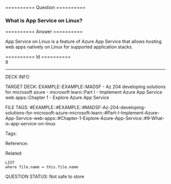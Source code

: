 ========== Question ==========  

### What is App Service on Linux?  

========== Answer ==========  

App Service on Linux is a feature of Azure App Service that allows hosting web
apps natively on Linux for supported application stacks.

========== Id ==========  
9

---

DECK INFO

TARGET DECK: EXAMPLE::EXAMPLE::MADSF - Az 204 developing solutions for microsoft azure - microsoft learn::Part I - Implement Azure App Service web apps::Chapter 1 - Explore Azure App Service

FILE TAGS: #EXAMPLE::#EXAMPLE::#MADSF-Az-204-developing-solutions-for-microsoft-azure-microsoft-learn::#Part-I-Implement-Azure-App-Service-web-apps::#Chapter-1-Explore-Azure-App-Service::#9-What-is-app-service-on-linux

Tags:

Reference:

Related:

```dataview
LIST
where file.name = this.file.name
```

QUESTION STATUS: Not safe to store
